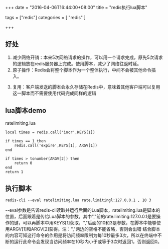 +++
date = "2016-04-06T16:44:00+08:00"
title = "redis执行lua脚本"

tags = ["redis"]
categories = [
  "redis"
]

+++

## 好处

1. 减少网络开销：本来5次网络请求的操作，可以用一个请求完成，原先5次请求的逻辑放在redis服务器上完成。使用脚本，减少了网络往返时延。
2. 原子操作：Redis会将整个脚本作为一个整体执行，中间不会被其他命令插入。
<!--more-->
3. 复用：客户端发送的脚本会永久存储在Redis中，意味着其他客户端可以复用这一脚本而不需要使用代码完成同样的逻辑

## lua脚本demo
ratelimiting.lua

    local times = redis.call('incr',KEYS[1])

    if times == 1 then
        redis.call('expire',KEYS[1], ARGV[1])
    end

    if times > tonumber(ARGV[2]) then
        return 0
    end
    return 1

## 执行脚本

    redis-cli --eval ratelimiting.lua rate.limitingl:127.0.0.1 , 10 3

--eval参数是告诉redis-cli读取并运行后面的Lua脚本，ratelimiting.lua是脚本的位置，后面跟着是传给Lua脚本的参数。其中","前的rate.limiting:127.0.0.1是要操作的键，可以再脚本中用KEYS[1]获取，","后面的10和3是参数，在脚本中能够使用ARGV[1]和ARGV[2]获得。注：","两边的空格不能省略，否则会出错 
结合脚本的内容可知这行命令的作用是将访问频率限制为每10秒最多3次，所以在终端中不断的运行此命令会发现当访问频率在10秒内小于或等于3次时返回1，否则返回0。
